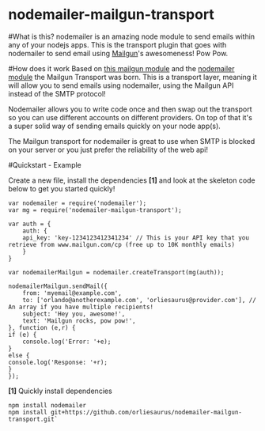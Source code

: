nodemailer-mailgun-transport
============================

#What is this?
nodemailer is an amazing node module to send emails within any of your nodejs apps.
This is the transport plugin that goes with nodemailer to send email using [Mailgun](https://mailgun.com/)'s awesomeness!
Pow Pow.


#How does it work
Based on [this mailgun module](https://github.com/shz/node-mailgun) and the [nodemailer module](https://github.com/andris9/Nodemailer) the Mailgun Transport was born. This is a transport layer, meaning it will allow you to send emails using nodemailer, using the Mailgun API instead of the SMTP protocol!

Nodemailer allows you to write code once and then swap out the transport so you can use different accounts on different providers. On top of that it's a super solid way of sending emails quickly on your node app(s).

The Mailgun transport for nodemailer is great to use when SMTP is blocked on your server or you just prefer the reliability of the web api!

#Quickstart - Example

Create a new file, install the dependencies **[1]** and look at the skeleton code below to get you started quickly!



    var nodemailer = require('nodemailer');
    var mg = require('nodemailer-mailgun-transport');
    
    var auth = {
    	auth: {
    	api_key: 'key-1234123412341234' // This is your API key that you retrieve from www.mailgun.com/cp (free up to 10K monthly emails)
    	}
    }
    
    var nodemailerMailgun = nodemailer.createTransport(mg(auth));
    
    nodemailerMailgun.sendMail({
        from: 'myemail@example.com',
        to: ['orlando@anotherexample.com', 'orliesaurus@provider.com'], // An array if you have multiple recipients!
        subject: 'Hey you, awesome!',
        text: 'Mailgun rocks, pow pow!',
    }, function (e,r) {
    if (e) {
    	console.log('Error: '+e); 
    }
    else {
    console.log('Response: '+r);
    }
    });
    
**[1]** Quickly install dependencies

	npm install nodemailer
	npm install git+https://github.com/orliesaurus/nodemailer-mailgun-transport.git`
